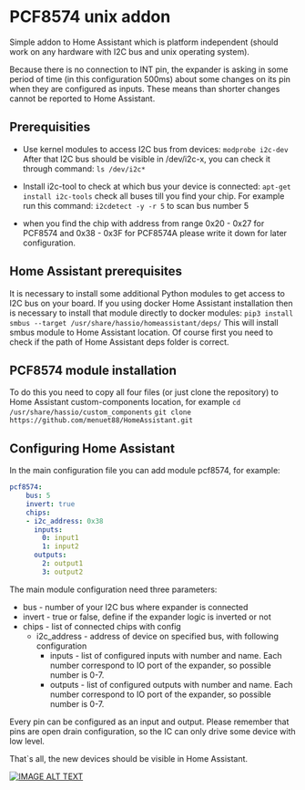 # PCF8574 unix addon

Simple addon to Home Assistant which is platform independent (should work on any hardware with I2C bus and unix operating system).

Because there is no connection to INT pin, the expander is asking in some period of time (in this configuration 500ms) about some changes on its pin when they are configured as inputs. These means than shorter changes cannot be reported to Home Assistant.

## Prerequisities
- Use kernel modules to access I2C bus from devices:
`modprobe i2c-dev`
After that I2C bus should be visible in /dev/i2c-x, you can check it through command: `ls /dev/i2c*`

- Install i2c-tool to check at which bus your device is connected:
`apt-get install i2c-tools`
check all buses till you find your chip. For example run this command:
`i2cdetect -y -r 5`
to scan bus number 5
- when you find the chip with address from range 0x20 - 0x27 for PCF8574 and 0x38 - 0x3F for PCF8574A please write it down for later configuration.

## Home Assistant prerequisites
It is necessary to install some additional Python modules to get access to I2C bus on your board. If you using docker Home Assistant installation then is necessary to install that module directly to docker modules:
`pip3 install smbus --target /usr/share/hassio/homeassistant/deps/`
This will install smbus module to Home Assistant location. Of course first you need to check if the path of Home Assistant deps folder is correct.

## PCF8574 module installation
To do this you need to copy all four files (or just clone the repository) to Home Assistant custom-components location, for example
`cd /usr/share/hassio/custom_components`
`git clone https://github.com/menuet88/HomeAssistant.git`

## Configuring Home Assistant
In the main configuration file you can add module pcf8574, for example:
```yaml
pcf8574:
    bus: 5
    invert: true
    chips:
    - i2c_address: 0x38
      inputs: 
        0: input1
        1: input2
      outputs:
        2: output1
        3: output2
```
The main module configuration need three parameters:
- bus - number of your I2C bus where expander is connected
- invert - true or false, define if the expander logic is inverted or not
- chips - list of connected chips with config
	- i2c_address - address of device on specified bus, with following configuration
		- inputs - list of configured inputs with number and name. Each number correspond to IO port of the expander, so possible number is 0-7.
		- outputs - list of configured outputs with number and name. Each number correspond to IO port of the expander, so possible number is 0-7.

Every pin can be configured as an input and output. Please remember that pins are open drain configuration, so the IC can only drive some device with low level.

That`s all, the new devices should be visible in Home Assistant.

[![IMAGE ALT TEXT](http://img.youtube.com/vi/xX8wVSlxL1g/0.jpg)](http://www.youtube.com/watch?v=xX8wVSlxL1g "Example")
